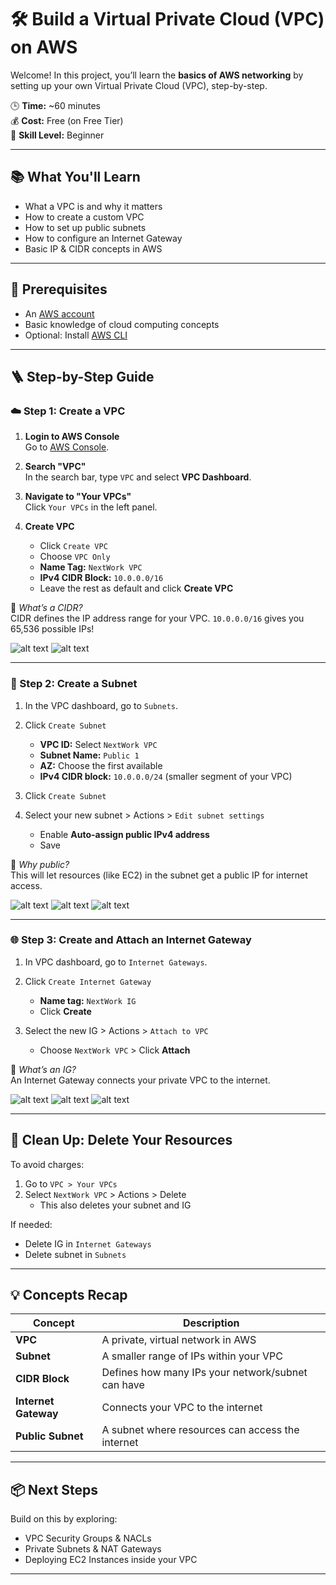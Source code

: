 # 🛠️ Build a Virtual Private Cloud (VPC) on AWS

Welcome! In this project, you’ll learn the **basics of AWS networking** by setting up your own Virtual Private Cloud (VPC), step-by-step.

🕒 **Time:** ~60 minutes  
💰 **Cost:** Free (on Free Tier)  
🌱 **Skill Level:** Beginner

---

## 📚 What You'll Learn

- What a VPC is and why it matters
- How to create a custom VPC
- How to set up public subnets
- How to configure an Internet Gateway
- Basic IP & CIDR concepts in AWS

---

## 🧰 Prerequisites

- An [AWS account](https://aws.amazon.com/)
- Basic knowledge of cloud computing concepts
- Optional: Install [AWS CLI](https://docs.aws.amazon.com/cli/latest/userguide/getting-started-install.html)

---

## 🪜 Step-by-Step Guide

### ☁️ Step 1: Create a VPC

1. **Login to AWS Console**  
   Go to [AWS Console](https://console.aws.amazon.com/).

2. **Search "VPC"**  
   In the search bar, type `VPC` and select **VPC Dashboard**.

3. **Navigate to "Your VPCs"**  
   Click `Your VPCs` in the left panel.

4. **Create VPC**
   - Click `Create VPC`
   - Choose `VPC Only`
   - **Name Tag:** `NextWork VPC`
   - **IPv4 CIDR Block:** `10.0.0.0/16`
   - Leave the rest as default and click **Create VPC**

🧠 *What’s a CIDR?*  
CIDR defines the IP address range for your VPC. `10.0.0.0/16` gives you 65,536 possible IPs!

![alt text](Images/1.png)
![alt text](Images/1.1.png)

---

### 🧱 Step 2: Create a Subnet

1. In the VPC dashboard, go to `Subnets`.

2. Click `Create Subnet`
   - **VPC ID:** Select `NextWork VPC`
   - **Subnet Name:** `Public 1`
   - **AZ:** Choose the first available
   - **IPv4 CIDR block:** `10.0.0.0/24` (smaller segment of your VPC)

3. Click `Create Subnet`

4. Select your new subnet > Actions > `Edit subnet settings`
   - Enable **Auto-assign public IPv4 address**
   - Save

📘 *Why public?*  
This will let resources (like EC2) in the subnet get a public IP for internet access.

![alt text](Images/2.png)
![alt text](Images/2.1.png)
![alt text](Images/2.2.png)

---

### 🌐 Step 3: Create and Attach an Internet Gateway

1. In VPC dashboard, go to `Internet Gateways`.

2. Click `Create Internet Gateway`
   - **Name tag:** `NextWork IG`
   - Click **Create**

3. Select the new IG > Actions > `Attach to VPC`
   - Choose `NextWork VPC` > Click **Attach**

🧠 *What’s an IG?*  
An Internet Gateway connects your private VPC to the internet.

![alt text](Images/3.png)
![alt text](Images/3.1.png)
![alt text](Images/3.2.png)

---

## 🧹 Clean Up: Delete Your Resources

To avoid charges:

1. Go to `VPC > Your VPCs`
2. Select `NextWork VPC` > Actions > Delete
   - This also deletes your subnet and IG

If needed:
- Delete IG in `Internet Gateways`
- Delete subnet in `Subnets`

---

## 💡 Concepts Recap

| Concept | Description |
|--------|-------------|
| **VPC** | A private, virtual network in AWS |
| **Subnet** | A smaller range of IPs within your VPC |
| **CIDR Block** | Defines how many IPs your network/subnet can have |
| **Internet Gateway** | Connects your VPC to the internet |
| **Public Subnet** | A subnet where resources can access the internet |

---


## 📦 Next Steps

Build on this by exploring:
- VPC Security Groups & NACLs
- Private Subnets & NAT Gateways
- Deploying EC2 Instances inside your VPC

---

